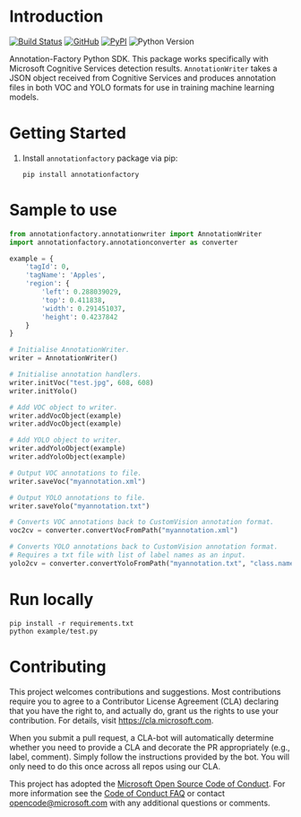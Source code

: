 # Introduction 

[![Build Status](https://dev.azure.com/aussiedevcrew/Annotation-Factory/_apis/build/status/Microsoft.Annotation-Factory?branchName=master)](https://dev.azure.com/aussiedevcrew/Annotation-Factory/_build/latest?definitionId=9&branchName=master)
[![GitHub](https://img.shields.io/github/license/Microsoft/Annotation-Factory.svg?color=blue&label=License)](https://github.com/Microsoft/Annotation-Factory/blob/master/LICENSE)
[![PyPI](https://img.shields.io/pypi/v/annotationfactory.svg?label=PyPi)](https://pypi.org/project/annotationfactory/)
![Python Version](https://img.shields.io/pypi/pyversions/annotationfactory.svg?label=Python)

Annotation-Factory Python SDK. This package works specifically with Microsoft Cognitive Services detection results. `AnnotationWriter` takes a JSON object received from Cognitive Services and produces annotation files in both VOC and YOLO formats for use in training machine learning models.

# Getting Started

1. Install `annotationfactory` package via pip:
    
    ```
    pip install annotationfactory
    ```

# Sample to use

```python
from annotationfactory.annotationwriter import AnnotationWriter
import annotationfactory.annotationconverter as converter

example = {
    'tagId': 0,
    'tagName': 'Apples',
    'region': {
        'left': 0.288039029,
        'top': 0.411838,
        'width': 0.291451037,
        'height': 0.4237842
    }
}

# Initialise AnnotationWriter.
writer = AnnotationWriter()

# Initialise annotation handlers.
writer.initVoc("test.jpg", 608, 608)
writer.initYolo()

# Add VOC object to writer.
writer.addVocObject(example)
writer.addVocObject(example)

# Add YOLO object to writer.
writer.addYoloObject(example)
writer.addYoloObject(example)

# Output VOC annotations to file.
writer.saveVoc("myannotation.xml")

# Output YOLO annotations to file.
writer.saveYolo("myannotation.txt")

# Converts VOC annotations back to CustomVision annotation format.
voc2cv = converter.convertVocFromPath("myannotation.xml")

# Converts YOLO annotations back to CustomVision annotation format.
# Requires a txt file with list of label names as an input.
yolo2cv = converter.convertYoloFromPath("myannotation.txt", "class.names")

```

# Run locally

``` 
pip install -r requirements.txt 
python example/test.py
```

# Contributing

This project welcomes contributions and suggestions.  Most contributions require you to agree to a
Contributor License Agreement (CLA) declaring that you have the right to, and actually do, grant us
the rights to use your contribution. For details, visit https://cla.microsoft.com.

When you submit a pull request, a CLA-bot will automatically determine whether you need to provide
a CLA and decorate the PR appropriately (e.g., label, comment). Simply follow the instructions
provided by the bot. You will only need to do this once across all repos using our CLA.

This project has adopted the [Microsoft Open Source Code of Conduct](https://opensource.microsoft.com/codeofconduct/).
For more information see the [Code of Conduct FAQ](https://opensource.microsoft.com/codeofconduct/faq/) or
contact [opencode@microsoft.com](mailto:opencode@microsoft.com) with any additional questions or comments.
